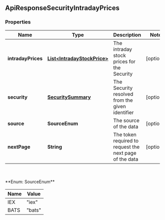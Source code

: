 
## ApiResponseSecurityIntradayPrices

### Properties
Name | Type | Description | Notes
------------ | ------------- | ------------- | -------------
**intradayPrices** | [**List&lt;IntradayStockPrice&gt;**](IntradayStockPrice.md) | The intraday stock prices for the Security |  [optional]
**security** | [**SecuritySummary**](SecuritySummary.md) | The Security resolved from the given identifier |  [optional]
**source** | **SourceEnum** | The source of the data |  [optional]
**nextPage** | **String** | The token required to request the next page of the data |  [optional]


<br/>
<br/>
**Enum: SourceEnum**

Name | Value
---- | -----
IEX | &quot;iex&quot;
BATS | &quot;bats&quot;




